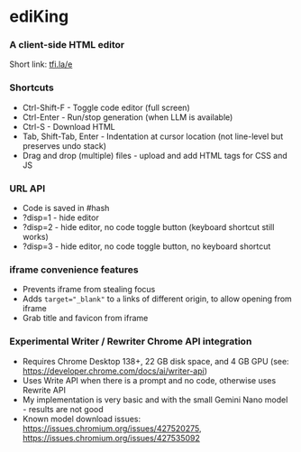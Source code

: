 # ediKing
### A client-side HTML editor
Short link: [tfi.la/e](https://tfi.la/e)

### Shortcuts
- Ctrl-Shift-F - Toggle code editor (full screen)
- Ctrl-Enter - Run/stop generation (when LLM is available)
- Ctrl-S - Download HTML
- Tab, Shift-Tab, Enter - Indentation at cursor location (not line-level but preserves undo stack)
- Drag and drop (multiple) files - upload and add HTML tags for CSS and JS

### URL API
- Code is saved in #hash
- ?disp=1 - hide editor
- ?disp=2 - hide editor, no code toggle button (keyboard shortcut still works)
- ?disp=3 - hide editor, no code toggle button, no keyboard shortcut

### iframe convenience features
- Prevents iframe from stealing focus
- Adds `target="_blank"` to `a` links of different origin, to allow opening from iframe
- Grab title and favicon from iframe

### Experimental Writer / Rewriter Chrome API integration
- Requires Chrome Desktop 138+, 22 GB disk space, and 4 GB GPU (see: https://developer.chrome.com/docs/ai/writer-api)
- Uses Write API when there is a prompt and no code, otherwise uses Rewrite API
- My implementation is very basic and with the small Gemini Nano model - results are not good
- Known model download issues: https://issues.chromium.org/issues/427520275,
https://issues.chromium.org/issues/427535092
